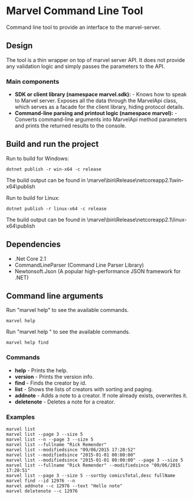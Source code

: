 # Marvel Command Line Tool

Command line tool to provide an interface to the marvel-server.

## Design

The tool is a thin wrapper on top of marvel server API.
It does not provide any validation logic and simply passes the parameters to the API.

### Main components

* __SDK or client library (namespace marvel.sdk):__ - Knows how to speak to Marvel server. Exposes all the data through the MarvelApi class, which serves as a facade for the client library, hiding protocol details.
* __Command-line parsing and printout logic (namespace marvel):__ - Converts command-line arguments into MarvelApi method parameters and prints the returned results to the console.

## Build and run the project

Run to build for Windows:

```
dotnet publish -r win-x64 -c release
```

The build output can be found in \marvel\bin\Release\netcoreapp2.1\win-x64\publish

Run to build for Linux:

```
dotnet publish -r linux-x64 -c release
```

The build output can be found in \marvel\bin\Release\netcoreapp2.1\linux-x64\publish

## Dependencies

* .Net Core 2.1
* CommandLineParser (Command Line Parser Library)
* Newtonsoft.Json (A popular high-performance JSON framework for .NET)

## Command line arguments

Run "marvel help" to see the available commands.

```
marvel help
```

Run "marvel help <command>" to see the available commands.

```
marvel help find
```

### Commands

* __help__ - Prints the help.
* __version__ - Prints the version info.
* __find__ - Finds the creator by id.
* __list__ - Shows the lists of creators with sorting and paging.
* __addnote__ - Adds a note to a creator. If note already exists, overwrites it.
* __deletenote__ - Deletes a note for a creator.

### Examples

```
marvel list
marvel list --page 3 --size 5
marvel list --n --page 3 --size 5
marvel list --fullname "Rick Remender"
marvel list --modifiedsince "09/06/2015 17:20:52"
marvel list --modifiedsince "2015-01-01 00:00:00"
marvel list --modifiedsince "2015-01-01 00:00:00" --page 3 --size 5
marvel list --fullname "Rick Remender" --modifiedsince "09/06/2015 17:20:51"
marvel list --page 3 --size 5 --sortby comicsTotal,desc fullName
marvel find --id 12976 --n
marvel addnote --c 12976 --text "Hello note"
marvel deletenote --c 12976
```
